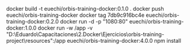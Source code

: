 docker build -t euechi/orbis-training-docker:0.1.0 .
docker push euechi/orbis-training-docker
docker tag 7db9c916bc4e euechi/orbis-training-docker:0.2.0
docker run -d -p "1080:80" euechi/orbis-training-docker:1.0.0
docker run -w /app -v  "D:\Eduardo\Capacitaciones\2.Docker\Ejercicios\orbis-training-project\resources":/app  euechi/orbis-training-docker:4.0.0 npm install